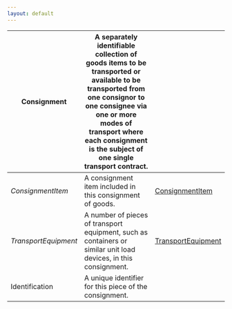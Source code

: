 ```yaml
---
layout: default
---
```


| **Consignment** | A separately identifiable collection of goods items to be transported or available to be transported from one consignor to one consignee via one or more modes of transport where each consignment is the subject of one single transport contract. | |
| -------- | --------- | -------- |
| *ConsignmentItem* | A consignment item included in this consignment of goods. | [ConsignmentItem](ConsignmentItem) |
| *TransportEquipment* | A number of pieces of transport equipment, such as containers or similar unit load devices, in this consignment. | [TransportEquipment](TransportEquipment) |
| Identification | A unique identifier for this piece of the consignment. | |
